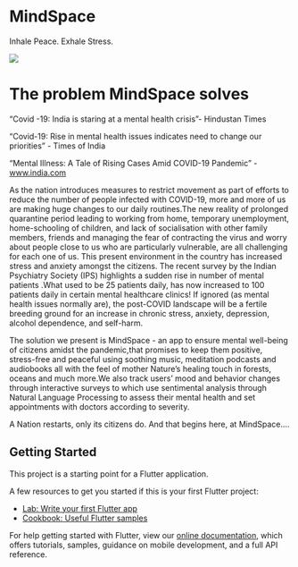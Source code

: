 # MindSpace

Inhale Peace. Exhale Stress.

[![](http://img.youtube.com/vi/7BS_7n7TT-Y/0.jpg)](http://www.youtube.com/watch?v=7BS_7n7TT-Y "")

# The problem MindSpace solves
“Covid -19: India is staring at a mental health crisis”- Hindustan Times

“Covid-19: Rise in mental health issues indicates need to change our priorities” - Times of India

“Mental Illness: A Tale of Rising Cases Amid COVID-19 Pandemic” - www.india.com

As the nation introduces measures to restrict movement as part of efforts to reduce the number of people infected with COVID-19, more and more of us are making huge changes to our daily routines.The new reality of prolonged quarantine period leading to working from home, temporary unemployment, home-schooling of children, and lack of socialisation with other family members, friends and managing the fear of contracting the virus and worry about people close to us who are particularly vulnerable, are all challenging for each one of us. This present environment in the country has increased stress and anxiety amongst the citizens. The recent survey by the Indian Psychiatry Society (IPS) highlights a sudden rise in number of mental patients .What used to be 25 patients daily, has now increased to 100 patients daily in certain mental healthcare clinics!
If ignored (as mental health issues normally are), the post-COVID landscape will be a fertile breeding ground for an increase in chronic stress, anxiety, depression, alcohol dependence, and self-harm.

The solution we present is MindSpace - an app to ensure mental well-being of citizens amidst the pandemic,that promises to keep them positive, stress-free and peaceful using soothing music, meditation podcasts and audiobooks all with the feel of mother Nature’s healing touch in forests, oceans and much more.We also track users’ mood and behavior changes through interactive surveys to which use sentimental analysis through Natural Language Processing to assess their mental health and set appointments with doctors according to severity.

A Nation restarts, only its citizens do. And that begins here, at MindSpace....


## Getting Started

This project is a starting point for a Flutter application.

A few resources to get you started if this is your first Flutter project:

- [Lab: Write your first Flutter app](https://flutter.dev/docs/get-started/codelab)
- [Cookbook: Useful Flutter samples](https://flutter.dev/docs/cookbook)

For help getting started with Flutter, view our
[online documentation](https://flutter.dev/docs), which offers tutorials,
samples, guidance on mobile development, and a full API reference.
